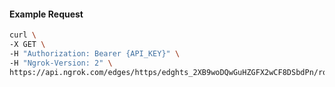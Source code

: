 <!-- Code generated for API Clients. DO NOT EDIT. -->

#### Example Request

```bash
curl \
-X GET \
-H "Authorization: Bearer {API_KEY}" \
-H "Ngrok-Version: 2" \
https://api.ngrok.com/edges/https/edghts_2XB9woDQwGuHZGFX2wCF8DSbdPn/routes/edghtsrt_2XB9wlsiuHxnthgmTFVJP5WPIKI/response_headers
```
